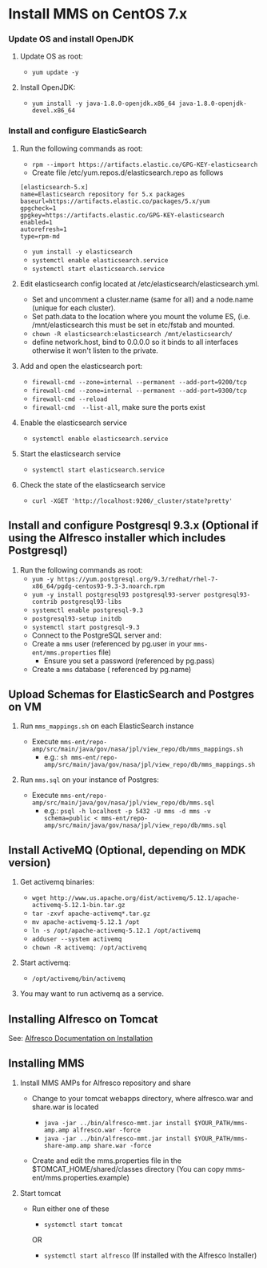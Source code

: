 Install MMS on CentOS 7.x
===

### Update OS and install OpenJDK
1. Update OS as root:
    * `yum update -y`

2. Install OpenJDK:
    * `yum install -y java-1.8.0-openjdk.x86_64 java-1.8.0-openjdk-devel.x86_64`

### Install and configure ElasticSearch
1. Run the following commands as root:
    * `rpm --import https://artifacts.elastic.co/GPG-KEY-elasticsearch`
    * Create file /etc/yum.repos.d/elasticsearch.repo as follows
    ```
    [elasticsearch-5.x]
    name=Elasticsearch repository for 5.x packages
    baseurl=https://artifacts.elastic.co/packages/5.x/yum
    gpgcheck=1
    gpgkey=https://artifacts.elastic.co/GPG-KEY-elasticsearch
    enabled=1
    autorefresh=1
    type=rpm-md
    ```
    * `yum install -y elasticsearch`
    * `systemctl enable elasticsearch.service`
    * `systemctl start elasticsearch.service`
    
2. Edit elasticsearch config located at /etc/elasticsearch/elasticsearch.yml.  
    * Set and uncomment a cluster.name (same for all) and a node.name (unique for each cluster).  
    * Set path.data to the location where you mount the volume ES, (i.e. /mnt/elasticsearch this must be set in etc/fstab and mounted.
    * `chown -R elasticsearch:elasticsearch /mnt/elasticsearch/`
    * define network.host, bind to 0.0.0.0 so it binds to all interfaces otherwise it won't listen to the private.

3. Add and open the elasticsearch port: 
    * `firewall-cmd --zone=internal --permanent --add-port=9200/tcp`
    * `firewall-cmd --zone=internal --permanent --add-port=9300/tcp`
    * `firewall-cmd --reload`
    * `firewall-cmd  --list-all`, make sure the ports exist
    
4. Enable the elasticsearch service
    * `systemctl enable elasticsearch.service`
    
5. Start the elasticsearch service
    * `systemctl start elasticsearch.service`
    
6. Check the state of the elasticsearch service
    * `curl -XGET 'http://localhost:9200/_cluster/state?pretty'`

## Install and configure Postgresql 9.3.x (Optional if using the Alfresco installer which includes Postgresql)
1. Run the following commands as root:
    * `yum -y https://yum.postgresql.org/9.3/redhat/rhel-7-x86_64/pgdg-centos93-9.3-3.noarch.rpm`
    * `yum -y install postgresql93 postgresql93-server postgresql93-contrib postgresql93-libs`
    * `systemctl enable postgresql-9.3`
    * `postgresql93-setup initdb`
    * `systemctl start postgresql-9.3`
    * Connect to the PostgreSQL server and:
    * Create a `mms` user (referenced by pg.user in your `mms-ent/mms.properties` file)
       * Ensure you set a password (referenced by pg.pass)
    * Create a `mms` database ( referenced by pg.name)

## Upload Schemas for ElasticSearch and Postgres on VM
1.  Run `mms_mappings.sh`  on each ElasticSearch instance
    * Execute `mms-ent/repo-amp/src/main/java/gov/nasa/jpl/view_repo/db/mms_mappings.sh`
       * e.g.: `sh mms-ent/repo-amp/src/main/java/gov/nasa/jpl/view_repo/db/mms_mappings.sh`

2.  Run `mms.sql` on your instance of Postgres:
    * Execute `mms-ent/repo-amp/src/main/java/gov/nasa/jpl/view_repo/db/mms.sql`
       * e.g.: `psql -h localhost -p 5432 -U mms -d mms -v schema=public < mms-ent/repo-amp/src/main/java/gov/nasa/jpl/view_repo/db/mms.sql`
       
## Install ActiveMQ (Optional, depending on MDK version)
1. Get activemq binaries:
    * `wget http://www.us.apache.org/dist/activemq/5.12.1/apache-activemq-5.12.1-bin.tar.gz`
    * `tar -zxvf apache-activemq*.tar.gz`
    * `mv apache-activemq-5.12.1 /opt`
    * `ln -s /opt/apache-activemq-5.12.1 /opt/activemq`
    * `adduser --system activemq`
    * `chown -R activemq: /opt/activemq`
    
2. Start activemq:
    * `/opt/activemq/bin/activemq`
    
3. You may want to run activemq as a service.
       
## Installing Alfresco on Tomcat

See: [Alfresco Documentation on Installation](https://docs.alfresco.com/5.2/concepts/master-ch-install.html)

## Installing MMS
1. Install MMS AMPs for Alfresco repository and share
    * Change to your tomcat webapps directory, where alfresco.war and share.war is located
        * `java -jar ../bin/alfresco-mmt.jar install $YOUR_PATH/mms-amp.amp alfresco.war -force`
        * `java -jar ../bin/alfresco-mmt.jar install $YOUR_PATH/mms-share-amp.amp share.war -force`
        
    * Create and edit the mms.properties file in the $TOMCAT_HOME/shared/classes directory (You can copy mms-ent/mms.properties.example)
    
2. Start tomcat
    * Run either one of these
        * `systemctl start tomcat`
        
        OR
        * `systemctl start alfresco` (If installed with the Alfresco Installer)
    
